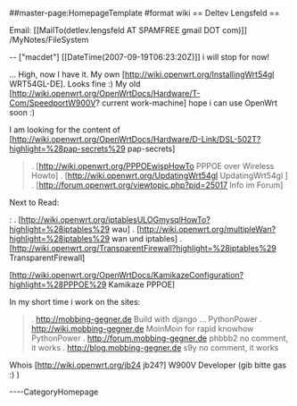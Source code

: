 \#\#master-page:HomepageTemplate \#format wiki == Deltev Lengsfeld ==

Email: \[\[MailTo(detlev.lengsfeld AT SPAMFREE gmail DOT com)\]\]
/MyNotes/FileSystem

-- \["macdet"\] \[\[DateTime(2007-09-19T06:23:20Z)\]\] i will stop for
now!

... High, now I have it. My own
\[<http://wiki.openwrt.org/InstallingWrt54gl> WRT54GL-DE\]. Looks fine
:) My old
\[<http://wiki.openwrt.org/OpenWrtDocs/Hardware/T-Com/SpeedportW900V>?
current work-machine\] hope i can use OpenWrt soon :)

I am looking for the content of
\[<http://wiki.openwrt.org/OpenWrtDocs/Hardware/D-Link/DSL-502T?highlight=%28pap-secrets%29>
pap-secrets\]

> . \[<http://wiki.openwrt.org/PPPOEwispHowTo> PPPOE over Wireless
> Howto\] . \[<http://wiki.openwrt.org/UpdatingWrt54gl> UpdatingWrt54gl
> \] . \[<http://forum.openwrt.org/viewtopic.php?pid=25017> Info im
> Forum\]

Next to Read:

:   .
    \[<http://wiki.openwrt.org/iptablesULOGmysqlHowTo?highlight=%28iptables%29>
    wau\] .
    \[<http://wiki.openwrt.org/multipleWan?highlight=%28iptables%29> wan
    und iptables\] .
    \[<http://wiki.openwrt.org/TransparentFirewall?highlight=%28iptables%29>
    TransparentFirewall\]

\[<http://wiki.openwrt.org/OpenWrtDocs/KamikazeConfiguration?highlight=%28PPPOE%29>
Kamikaze PPPOE\]

In my short time i work on the sites:

> . <http://mobbing-gegner.de> Build with django ... PythonPower .
> <http://wiki.mobbing-gegner.de> MoinMoin for rapid knowhow PythonPower
> . <http://forum.mobbing-gegner.de> phbbb2 no comment, it works .
> <http://blog.mobbing-gegner.de> s9y no comment, it works

Whois \[<http://wiki.openwrt.org/jb24> jb24?\] W900V Developer (gib
bitte gas :) )

----CategoryHomepage
